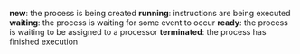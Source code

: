 **new**: the process is being created
**running**: instructions are being executed
**waiting**: the process is waiting for some event to occur
**ready**: the process is waiting to be assigned to a processor
**terminated**: the process has finished execution